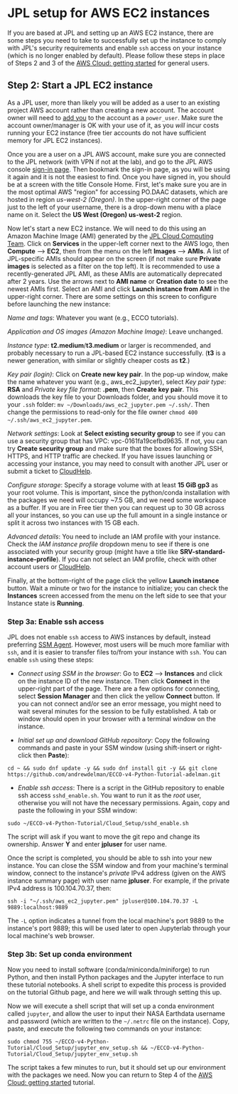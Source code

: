 # JPL setup for AWS EC2 instances

If you are based at JPL and setting up an AWS EC2 instance, there are some steps you need to take to successfully set up the instance to comply with JPL's security requirements and enable `ssh` access on your instance (which is no longer enabled by default). Please follow these steps in place of Steps 2 and 3 of the [AWS Cloud: getting started](https://ecco-v4-python-tutorial.readthedocs.io/AWS_Cloud_getting_started.html) for general users.

## Step 2: Start a JPL EC2 instance

As a JPL user, more than likely you will be added as a user to an existing project AWS account rather than creating a new account. The account owner will need to [add you](https://wiki.jpl.nasa.gov/display/cloudcomputing/Granting+access+to+the+AWS+console+to+other+JPL+users) to the account as a `power_user`. Make sure the account owner/manager is OK with your use of it, as you *will* incur costs running your EC2 instance (free tier accounts do not have sufficient memory for JPL EC2 instances).

Once you are a user on a JPL AWS account, make sure you are connected to the JPL network (with VPN if not at the lab), and go to the JPL AWS console [sign-in page](https://sso3.jpl.nasa.gov/awsconsole). Then bookmark the sign-in page, as you will be using it again and it is not the easiest to find. Once you have signed in, you should be at a screen with the title Console Home. First, let's make sure you are in the most optimal AWS "region" for accessing PO.DAAC datasets, which are hosted in region *us-west-2 (Oregon)*. In the upper-right corner of the page just to the left of your username, there is a drop-down menu with a place name on it. Select the **US West (Oregon)    us-west-2** region.

Now let's start a new EC2 instance. We will need to do this using an Amazon Machine Image (AMI) generated by the [JPL Cloud Computing Team](https://wiki.jpl.nasa.gov/display/cloudcomputing/OS+Pipeline). Click on **Services** in the upper-left corner next to the AWS logo, then **Compute** --> **EC2**, then from the menu on the left **Images** --> **AMIs**. A list of JPL-specific AMIs should appear on the screen (if not make sure **Private images** is selected as a filter on the top left). It is recommended to use a recently-generated JPL AMI, as these AMIs are automatically deprecated after 2 years. Use the arrows next to **AMI name** or **Creation date** to see the newest AMIs first. Select an AMI and click **Launch instance from AMI** in the upper-right corner. There are some settings on this screen to configure before launching the new instance:

*Name and tags*: Whatever you want (e.g., ECCO tutorials).

*Application and OS images (Amazon Machine Image)*: Leave unchanged.

*Instance type*: **t2.medium**/**t3.medium** or larger is recommended, and probably necessary to run a JPL-based EC2 instance successfully. (**t3** is a newer generation, with similar or slightly cheaper costs as **t2**.)

*Key pair (login)*: Click on **Create new key pair**. In the pop-up window, make the name whatever you want (e.g., aws_ec2_jupyter), select *Key pair type*: **RSA** and *Private key file format*: **.pem**, then **Create key pair**. This downloads the key file to your Downloads folder, and you should move it to your `.ssh` folder: `mv ~/Downloads/aws_ec2_jupyter.pem ~/.ssh/`. Then change the permissions to read-only for the file owner `chmod 400 ~/.ssh/aws_ec2_jupyter.pem`.

*Network settings*: Look at **Select existing security group** to see if you can use a security group that has VPC: vpc-0161fa19cefbd9635. If not, you can try **Create security group** and make sure that the boxes for allowing SSH, HTTPS, and HTTP traffic are checked. If you have issues launching or accessing your instance, you may need to consult with another JPL user or submit a ticket to [CloudHelp](https://goto.jpl.nasa.gov/cloudhelp).

*Configure storage*: Specify a storage volume with at least **15 GiB gp3** as your root volume. This is important, since the python/conda installation with the packages we need will occupy ~7.5 GB, and we need some workspace as a buffer. If you are in Free tier then you can request up to 30 GB across all your instances, so you can use up the full amount in a single instance or split it across two instances with 15 GB each.

*Advanced details*: You need to include an IAM profile with your instance. Check the *IAM instance profile* dropdown menu to see if there is one associated with your security group (might have a title like **SRV-standard-instance-profile**). If you can not select an IAM profile, check with other account users or [CloudHelp](https://goto.jpl.nasa.gov/cloudhelp).

Finally, at the bottom-right of the page click the yellow **Launch instance** button. Wait a minute or two for the instance to initialize; you can check the **Instances** screen accessed from the menu on the left side to see that your Instance state is **Running**.

### Step 3a: Enable ssh access

JPL does not enable `ssh` access to AWS instances by default, instead preferring [SSM Agent](https://docs.aws.amazon.com/systems-manager/latest/userguide/ssm-agent.html). However, most users will be much more familiar with `ssh`, and it is easier to transfer files to/from your instance with `ssh`. You can enable `ssh` using these steps:

- *Connect using SSM in the browser*: Go to **EC2** --> **Instances** and click on the instance ID of the new instance. Then click **Connect** in the upper-right part of the page. There are a few options for connecting, select **Session Manager** and then click the yellow **Connect** button. If you can not connect and/or see an error message, you might need to wait several minutes for the session to be fully established. A tab or window should open in your browser with a terminal window on the instance.

- *Initial set up and download GitHub repository*: Copy the following commands and paste in your SSM window (using shift-insert or right-click then **Paste**):

```
cd ~ && sudo dnf update -y && sudo dnf install git -y && git clone https://github.com/andrewdelman/ECCO-v4-Python-Tutorial-adelman.git
```

- *Enable ssh access*: There is a script in the GitHub repository to enable ssh access `sshd_enable.sh`. You want to run it as the *root* user, otherwise you will not have the necessary permissions. Again, copy and paste the following in your SSM window:

```
sudo ~/ECCO-v4-Python-Tutorial/Cloud_Setup/sshd_enable.sh
```

The script will ask if you want to move the git repo and change its ownership. Answer **Y** and enter **jpluser** for user name.

Once the script is completed, you should be able to ssh into your new instance. You can close the SSM window and from your machine's terminal window, connect to the instance's *private* IPv4 address (given on the AWS instance summary page) with user name **jpluser**. For example, if the private IPv4 address is 100.104.70.37, then:

```
ssh -i "~/.ssh/aws_ec2_jupyter.pem" jpluser@100.104.70.37 -L 9889:localhost:9889
```

The `-L` option indicates a tunnel from the local machine's port 9889 to the instance's port 9889; this will be used later to open Jupyterlab through your local machine's web browser.

### Step 3b: Set up conda environment

Now you need to install software (conda/miniconda/miniforge) to run Python, and then install Python packages and the Jupyter interface to run these tutorial notebooks. A shell script to expedite this process is provided on the tutorial Github page, and here we will walk through setting this up.

Now we will execute a shell script that will set up a conda environment called `jupyter`, and allow the user to input their NASA Earthdata username and password (which are written to the `~/.netrc` file on the instance). Copy, paste, and execute the following two commands on your instance:

```
sudo chmod 755 ~/ECCO-v4-Python-Tutorial/Cloud_Setup/jupyter_env_setup.sh && ~/ECCO-v4-Python-Tutorial/Cloud_Setup/jupyter_env_setup.sh
```

The script takes a few minutes to run, but it should set up our environment with the packages we need. Now you can return to Step 4 of the [AWS Cloud: getting started](https://ecco-v4-python-tutorial.readthedocs.io/AWS_Cloud_getting_started.html) tutorial.